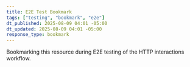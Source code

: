 ```yaml
---
title: E2E Test Bookmark
tags: ["testing", "bookmark", "e2e"]
dt_published: 2025-08-09 04:01 -05:00
dt_updated: 2025-08-09 04:01 -05:00
response_type: bookmark
---
```


Bookmarking this resource during E2E testing of the HTTP interactions workflow.